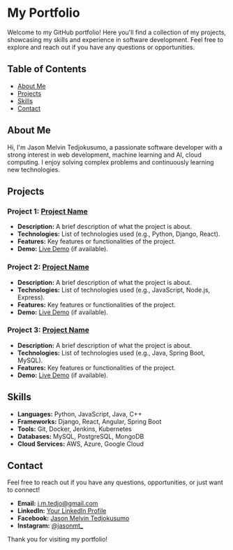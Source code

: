 # My Portfolio

Welcome to my GitHub portfolio! Here you'll find a collection of my projects, showcasing my skills and experience in software development. Feel free to explore and reach out if you have any questions or opportunities.

## Table of Contents
- [About Me](#about-me)
- [Projects](#projects)
- [Skills](#skills)
- [Contact](#contact)

## About Me

Hi, I'm Jason Melvin Tedjokusumo, a passionate software developer with a strong interest in web development, machine learning and AI, cloud computing. I enjoy solving complex problems and continuously learning new technologies.

## Projects

### Project 1: [Project Name](link-to-repo)
- **Description:** A brief description of what the project is about.
- **Technologies:** List of technologies used (e.g., Python, Django, React).
- **Features:** Key features or functionalities of the project.
- **Demo:** [Live Demo](link-to-demo) (if available).

### Project 2: [Project Name](link-to-repo)
- **Description:** A brief description of what the project is about.
- **Technologies:** List of technologies used (e.g., JavaScript, Node.js, Express).
- **Features:** Key features or functionalities of the project.
- **Demo:** [Live Demo](link-to-demo) (if available).

### Project 3: [Project Name](link-to-repo)
- **Description:** A brief description of what the project is about.
- **Technologies:** List of technologies used (e.g., Java, Spring Boot, MySQL).
- **Features:** Key features or functionalities of the project.
- **Demo:** [Live Demo](link-to-demo) (if available).

## Skills

- **Languages:** Python, JavaScript, Java, C++
- **Frameworks:** Django, React, Angular, Spring Boot
- **Tools:** Git, Docker, Jenkins, Kubernetes
- **Databases:** MySQL, PostgreSQL, MongoDB
- **Cloud Services:** AWS, Azure, Google Cloud

## Contact

Feel free to reach out if you have any questions, opportunities, or just want to connect!

- **Email:** [j.m.tedjo@gmail.com](mailto:j.m.tedjo@gmail.com)
- **LinkedIn:** [Your LinkedIn Profile](https://www.linkedin.com/in/your-profile)
- **Facebook:** [Jason Melvin Tedjokusumo](https://www.facebook.com/profile.php?id=100007022356843)
- **Instagram:** [@jasonmt_](https://www.instagram.com/jasonmt_/)

Thank you for visiting my portfolio!

